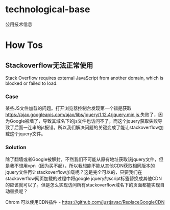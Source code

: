 # **technological-base** 

公用技术信息

# How Tos

## Stackoverflow无法正常使用

Stack Overflow requires external JavaScript from another domain, which is blocked or failed to load.

### Case

某些JS文件加载的问题。打开浏览器控制台发现第一个错是获取[https://ajax.googleapis.com/ajax/libs/jquery/1.12.4/jquery.min.js ](https://ajax.googleapis.com/ajax/libs/jquery/1.12.4/jquery.min.js)失败了，因为Google被墙了，导致其域名下的js文件也访问不了，而这个jquery获取失败导致了后面一连串的js报错。所以我们解决问题的关键变成了能让stackoverflow加载这个jquery文件。

### Solution

除了翻墙或者Google被解封，不然我们不可能从原有地址获取该jquery文件，但是我不想用vpn（因为买不起），所以我想能不能从其他CDN获取相同版本的jquery文件再让stackoverflow加载呢？这是完全可以的，只要我们在stackoverflow网页加载的过程中将google jquery的script标签替换成其他CDN的应该就可以了。但是怎么实现访问所有stackoverflow域名下的页面都能实现自动替换呢？

Chrom 可以使用CDN插件 - https://github.com/justjavac/ReplaceGoogleCDN

